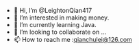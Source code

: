 - 👋 Hi, I’m @LeightonQian417
- 👀 I’m interested in making money.
- 🌱 I’m currently learning Java.
- 💞️ I’m looking to collaborate on ...
- 📫 How to reach me :qianchulei@126.com

<!---
LeightonQian417/LeightonQian417 is a ✨ special ✨ repository because its `README.md` (this file) appears on your GitHub profile.
You can click the Preview link to take a look at your changes.
--->
